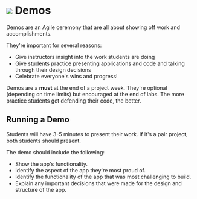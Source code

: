 # ![](https://ga-dash.s3.amazonaws.com/production/assets/logo-9f88ae6c9c3871690e33280fcf557f33.png) Demos

Demos are an Agile ceremony that are all about showing off work and accomplishments. 

They're important for several reasons:
- Give instructors insight into the work students are doing
- Give students practice presenting applications and code and talking through their design decisions
- Celebrate everyone's wins and progress!

Demos are a **must** at the end of a project week. They're optional (depending on time limits) but encouraged at the end of labs. The more practice students get defending their code, the better.

## Running a Demo

Students will have 3-5 minutes to present their work. If it's a pair project, both students should present.

The demo should include the following:  
- Show the app's functionality.
- Identify the aspect of the app they're most proud of.
- Identify the functionality of the app that was most challenging to build.
- Explain any important decisions that were made for the design and structure of the app.


